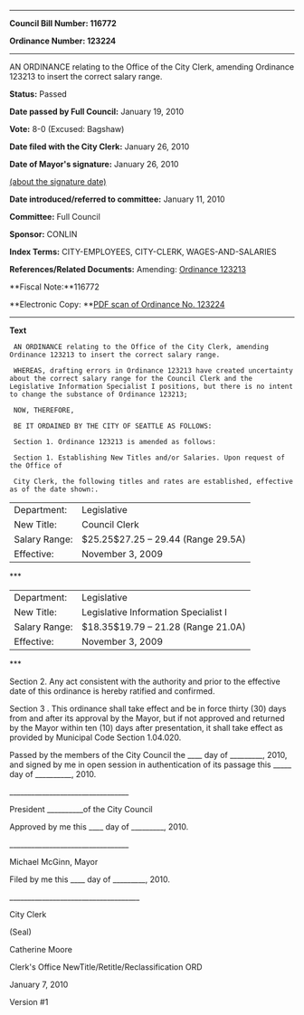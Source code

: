 

********

**Council Bill Number: 116772**
   
**Ordinance Number: 123224**
********

 AN ORDINANCE relating to the Office of the City Clerk, amending Ordinance 123213 to insert the correct salary range.

**Status:** Passed
   
**Date passed by Full Council:** January 19, 2010
   
**Vote:** 8-0 (Excused: Bagshaw)
   
**Date filed with the City Clerk:** January 26, 2010
   
**Date of Mayor's signature:** January 26, 2010
   
[(about the signature date)](/~public/approvaldate.htm)
   
   
   
**Date introduced/referred to committee:** January 11, 2010
   
**Committee:** Full Council
   
**Sponsor:** CONLIN
   
   
**Index Terms:** CITY-EMPLOYEES, CITY-CLERK, WAGES-AND-SALARIES

**References/Related Documents:** Amending: [Ordinance 123213](http://clerk.ci.seattle.wa.us/~scripts/nph-brs.exe?s1=&s3=&s4=123213&s2=&s5=&Sect4=AND&l=20&Sect2=THESON&Sect3=PLURON&Sect5=CBORY&Sect6=HITOFF&d=ORDF&p=1&u=%2F~public%2Fcbory.htm&r=0&f=S)

**Fiscal Note:**116772

**Electronic Copy: **[PDF scan of Ordinance No. 123224](/~archives/Ordinances/Ord_123224.pdf)

********

**Text**
   
```
 AN ORDINANCE relating to the Office of the City Clerk, amending Ordinance 123213 to insert the correct salary range.

 WHEREAS, drafting errors in Ordinance 123213 have created uncertainty about the correct salary range for the Council Clerk and the Legislative Information Specialist I positions, but there is no intent to change the substance of Ordinance 123213;

 NOW, THEREFORE,

 BE IT ORDAINED BY THE CITY OF SEATTLE AS FOLLOWS:

 Section 1. Ordinance 123213 is amended as follows:

 Section 1. Establishing New Titles and/or Salaries. Upon request of the Office of

 City Clerk, the following titles and rates are established, effective as of the date shown:.

```
<table><tr><td>Department:

</td><td>Legislative

</td></tr><tr><td>New Title:

</td><td>Council Clerk

</td></tr><tr><td>Salary Range:

</td><td>$25.25$27.25 – 29.44 (Range 29.5A)

</td></tr><tr><td>Effective: 

</td><td>November 3, 2009

</td></tr></table> ***

<table><tr><td>Department:

</td><td>Legislative

</td></tr><tr><td>New Title:

</td><td>Legislative Information Specialist I

</td></tr><tr><td>Salary Range:

</td><td>$18.35$19.79 – 21.28 (Range 21.0A)

</td></tr><tr><td>Effective: 

</td><td>November 3, 2009

</td></tr></table> ***

 Section 2. Any act consistent with the authority and prior to the effective date of this ordinance is hereby ratified and confirmed.

 Section 3 . This ordinance shall take effect and be in force thirty (30) days from and after its approval by the Mayor, but if not approved and returned by the Mayor within ten (10) days after presentation, it shall take effect as provided by Municipal Code Section 1.04.020.

 Passed by the members of the City Council the \_\_\_\_ day of \_\_\_\_\_\_\_\_\_, 2010, and signed by me in open session in authentication of its passage this \_\_\_\_\_ day of \_\_\_\_\_\_\_\_\_\_, 2010.

 \_\_\_\_\_\_\_\_\_\_\_\_\_\_\_\_\_\_\_\_\_\_\_\_\_\_\_\_\_\_\_\_\_

 President \_\_\_\_\_\_\_\_\_\_of the City Council

 Approved by me this \_\_\_\_ day of \_\_\_\_\_\_\_\_\_, 2010.

 \_\_\_\_\_\_\_\_\_\_\_\_\_\_\_\_\_\_\_\_\_\_\_\_\_\_\_\_\_\_\_\_\_

 Michael McGinn, Mayor

 Filed by me this \_\_\_\_ day of \_\_\_\_\_\_\_\_\_, 2010.

 \_\_\_\_\_\_\_\_\_\_\_\_\_\_\_\_\_\_\_\_\_\_\_\_\_\_\_\_\_\_\_\_\_\_\_\_

 City Clerk

 (Seal)

 Catherine Moore

 Clerk's Office NewTitle/Retitle/Reclassification ORD

 January 7, 2010

 Version #1

